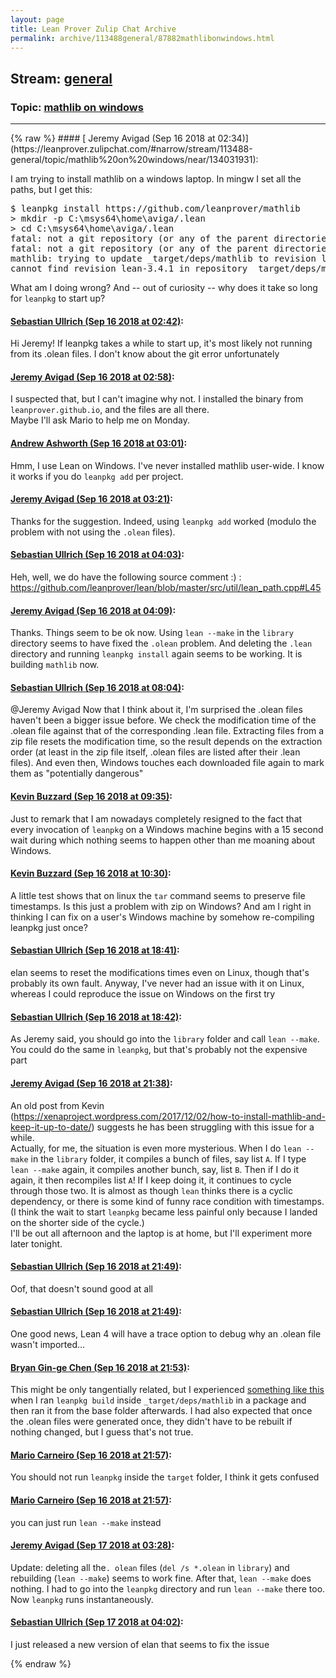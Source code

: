 ```yaml
---
layout: page
title: Lean Prover Zulip Chat Archive 
permalink: archive/113488general/87882mathlibonwindows.html
---
```


## Stream: [general](https://leanprover-community.github.io/archive/113488general/index.html)
### Topic: [mathlib on windows](https://leanprover-community.github.io/archive/113488general/87882mathlibonwindows.html)

---

<base href="https://leanprover.zulipchat.com">
{% raw %}
#### [ Jeremy Avigad (Sep 16 2018 at 02:34)](https://leanprover.zulipchat.com/#narrow/stream/113488-general/topic/mathlib%20on%20windows/near/134031931):
<p>I am trying to install mathlib on a windows laptop. In mingw I set all the paths, but I get this:</p>
<div class="codehilite"><pre><span></span>$ leanpkg install https://github.com/leanprover/mathlib
&gt; mkdir -p C:\msys64\home\aviga/.lean
&gt; cd C:\msys64\home\aviga/.lean
fatal: not a git repository (or any of the parent directories): .git
fatal: not a git repository (or any of the parent directories): .git
mathlib: trying to update _target/deps/mathlib to revision lean-3.4.1
cannot find revision lean-3.4.1 in repository _target/deps/mathlib
</pre></div>


<p>What am I doing wrong?  And -- out of curiosity -- why does it take so long for <code>leanpkg</code> to start up?</p>

#### [ Sebastian Ullrich (Sep 16 2018 at 02:42)](https://leanprover.zulipchat.com/#narrow/stream/113488-general/topic/mathlib%20on%20windows/near/134032148):
<p>Hi Jeremy! If leanpkg takes a while to start up, it's most likely not running from its .olean files. I don't know about the git error unfortunately</p>

#### [ Jeremy Avigad (Sep 16 2018 at 02:58)](https://leanprover.zulipchat.com/#narrow/stream/113488-general/topic/mathlib%20on%20windows/near/134032556):
<p>I suspected that, but I can't imagine why not. I installed the binary from <code>leanprover.github.io</code>, and the files are all there.<br>
Maybe I'll ask Mario to help me on Monday.</p>

#### [ Andrew Ashworth (Sep 16 2018 at 03:01)](https://leanprover.zulipchat.com/#narrow/stream/113488-general/topic/mathlib%20on%20windows/near/134032624):
<p>Hmm, I use Lean on Windows.  I've never installed mathlib user-wide. I know it works if you do <code>leanpkg add</code> per project.</p>

#### [ Jeremy Avigad (Sep 16 2018 at 03:21)](https://leanprover.zulipchat.com/#narrow/stream/113488-general/topic/mathlib%20on%20windows/near/134033297):
<p>Thanks for the suggestion. Indeed, using <code>leanpkg add</code> worked (modulo the problem with not using the <code>.olean</code> files).</p>

#### [ Sebastian Ullrich (Sep 16 2018 at 04:03)](https://leanprover.zulipchat.com/#narrow/stream/113488-general/topic/mathlib%20on%20windows/near/134034346):
<p>Heh, well, we do have the following source comment :) : <a href="https://github.com/leanprover/lean/blob/master/src/util/lean_path.cpp#L45" target="_blank" title="https://github.com/leanprover/lean/blob/master/src/util/lean_path.cpp#L45">https://github.com/leanprover/lean/blob/master/src/util/lean_path.cpp#L45</a></p>

#### [ Jeremy Avigad (Sep 16 2018 at 04:09)](https://leanprover.zulipchat.com/#narrow/stream/113488-general/topic/mathlib%20on%20windows/near/134034502):
<p>Thanks. Things seem to be ok now. Using <code>lean --make</code> in the <code>library</code> directory seems to have fixed the <code>.olean</code> problem. And deleting the <code>.lean</code> directory and running <code>leanpkg install</code> again seems to be working. It is building <code>mathlib</code> now.</p>

#### [ Sebastian Ullrich (Sep 16 2018 at 08:04)](https://leanprover.zulipchat.com/#narrow/stream/113488-general/topic/mathlib%20on%20windows/near/134041464):
<p><span class="user-mention" data-user-id="110865">@Jeremy Avigad</span> Now that I think about it, I'm surprised the .olean files haven't been a bigger issue before. We check the modification time of the .olean file against that of the corresponding .lean file. Extracting files from a zip file resets the modification time, so the result depends on the extraction order (at least in the zip file itself, .olean files are listed after their .lean files). And even then, Windows touches each downloaded file again to mark them as "potentially dangerous"</p>

#### [ Kevin Buzzard (Sep 16 2018 at 09:35)](https://leanprover.zulipchat.com/#narrow/stream/113488-general/topic/mathlib%20on%20windows/near/134044339):
<p>Just to remark that I am nowadays completely resigned to the fact that every invocation of <code>leanpkg</code> on a Windows machine begins with a 15 second wait during which nothing seems to happen other than me moaning about Windows.</p>

#### [ Kevin Buzzard (Sep 16 2018 at 10:30)](https://leanprover.zulipchat.com/#narrow/stream/113488-general/topic/mathlib%20on%20windows/near/134045713):
<p>A little test shows that on linux the <code>tar</code> command seems to preserve file timestamps. Is this just a problem with zip on Windows? And am I right in thinking I can fix on a user's Windows machine by somehow re-compiling leanpkg just once?</p>

#### [ Sebastian Ullrich (Sep 16 2018 at 18:41)](https://leanprover.zulipchat.com/#narrow/stream/113488-general/topic/mathlib%20on%20windows/near/134060613):
<p>elan seems to reset the modifications times even on Linux, though that's probably its own fault. Anyway, I've never had an issue with it on Linux, whereas I could reproduce the issue on Windows on the first try</p>

#### [ Sebastian Ullrich (Sep 16 2018 at 18:42)](https://leanprover.zulipchat.com/#narrow/stream/113488-general/topic/mathlib%20on%20windows/near/134060655):
<p>As Jeremy said, you should go into the <code>library</code> folder and call <code>lean --make</code>. You could do the same in <code>leanpkg</code>, but that's probably not the expensive part</p>

#### [ Jeremy Avigad (Sep 16 2018 at 21:38)](https://leanprover.zulipchat.com/#narrow/stream/113488-general/topic/mathlib%20on%20windows/near/134065460):
<p>An old post from Kevin (<a href="https://xenaproject.wordpress.com/2017/12/02/how-to-install-mathlib-and-keep-it-up-to-date/" target="_blank" title="https://xenaproject.wordpress.com/2017/12/02/how-to-install-mathlib-and-keep-it-up-to-date/">https://xenaproject.wordpress.com/2017/12/02/how-to-install-mathlib-and-keep-it-up-to-date/</a>) suggests he has been struggling with this issue for a while. <br>
Actually, for me, the situation is even more mysterious. When I do <code>lean --make</code> in the <code>library</code> folder, it compiles a bunch of files, say list <code>A</code>. If I type <code>lean --make</code> again, it compiles another bunch, say, list <code>B</code>. Then if I do it again, it then recompiles list <code>A</code>! If I keep doing it,  it continues to cycle through those two. It is almost as though <code>lean</code> thinks there is a cyclic dependency, or there is some kind of funny race condition with timestamps. (I think the wait to start <code>leanpkg</code> became less painful only because I landed on the shorter side of the cycle.)<br>
I'll be out all afternoon and the laptop is at home, but I'll experiment more later tonight.</p>

#### [ Sebastian Ullrich (Sep 16 2018 at 21:49)](https://leanprover.zulipchat.com/#narrow/stream/113488-general/topic/mathlib%20on%20windows/near/134065730):
<p>Oof, that doesn't sound good at all</p>

#### [ Sebastian Ullrich (Sep 16 2018 at 21:49)](https://leanprover.zulipchat.com/#narrow/stream/113488-general/topic/mathlib%20on%20windows/near/134065734):
<p>One good news, Lean 4 will have a trace option to debug why an .olean file wasn't imported...</p>

#### [ Bryan Gin-ge Chen (Sep 16 2018 at 21:53)](https://leanprover.zulipchat.com/#narrow/stream/113488-general/topic/mathlib%20on%20windows/near/134065838):
<p>This might be only tangentially related, but I experienced <a href="https://github.com/leanprover/mathlib/issues/308" target="_blank" title="https://github.com/leanprover/mathlib/issues/308">something like this</a> when I ran <code>leanpkg build</code> inside <code>_target/deps/mathlib</code> in a package and then ran it from the base folder afterwards. I had also expected that once the .olean files were generated once, they didn't have to be rebuilt if nothing changed, but I guess that's not true.</p>

#### [ Mario Carneiro (Sep 16 2018 at 21:57)](https://leanprover.zulipchat.com/#narrow/stream/113488-general/topic/mathlib%20on%20windows/near/134065939):
<p>You should not run <code>leanpkg</code> inside the <code>target</code> folder, I think it gets confused</p>

#### [ Mario Carneiro (Sep 16 2018 at 21:57)](https://leanprover.zulipchat.com/#narrow/stream/113488-general/topic/mathlib%20on%20windows/near/134065945):
<p>you can just run <code>lean --make</code> instead</p>

#### [ Jeremy Avigad (Sep 17 2018 at 03:28)](https://leanprover.zulipchat.com/#narrow/stream/113488-general/topic/mathlib%20on%20windows/near/134074893):
<p>Update: deleting all the<code>. olean</code> files (<code>del /s *.olean</code> in <code>library</code>) and rebuilding (<code>lean --make</code>) seems to work fine. After that, <code>lean --make</code> does nothing. I had to go into the <code>leanpkg</code> directory and run <code>lean --make</code> there too. Now <code>leanpkg</code> runs instantaneously.</p>

#### [ Sebastian Ullrich (Sep 17 2018 at 04:02)](https://leanprover.zulipchat.com/#narrow/stream/113488-general/topic/mathlib%20on%20windows/near/134075802):
<p>I just released a new version of elan that seems to fix the issue</p>


{% endraw %}
